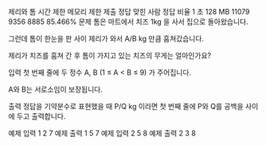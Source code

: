 제리와 톰
시간 제한	메모리 제한	제출	정답	맞힌 사람	정답 비율
1 초	128 MB	11079	9356	8885	85.466%
문제
톰은 마트에서 치즈 1kg 을 사서 집으로 돌아왔습니다.

그런데 톰이 한눈을 판 사이 제리가 와서 A/B kg 만큼 훔쳐갔습니다.

제리가 치즈를 훔쳐 간 후 톰이 가지고 있는 치즈의 무게는 얼마인가요?

입력
첫 번째 줄에 두 정수 A, B (1 ≤ A < B ≤ 9) 가 주어집니다. 

A와 B는 서로소임이 보장됩니다.

출력
정답을 기약분수로 표현했을 때 P/Q kg 이라면 첫 번째 줄에 P와 Q를 공백을 사이에 두고 출력합니다. 

예제 입력 1 
2 7
예제 출력 1 
5 7
예제 입력 2 
5 8
예제 출력 2 
3 8